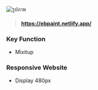

![รูปภาพ](/LandingPage.png)

> ####  https://ebpaint.netlify.app/

### Key Function
-   Mixitup


### Responsive Website
-   Display 480px